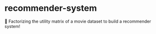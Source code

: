 # recommender-system
🎥 Factorizing the utility matrix of a movie dataset to build a recommender system!

